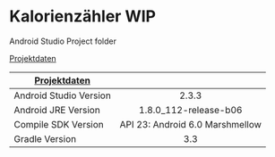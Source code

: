 # Kalorienzähler WIP
Android Studio Project folder

[Projektdaten](https://bib926-my.sharepoint.com/personal/denis_kerner_cloud_fhdw_de/_layouts/15/onedrive.aspx?id=%2Fpersonal%2Fdenis%5Fkerner%5Fcloud%5Ffhdw%5Fde%2FDocuments%2FWIP%20Vortrag%2FProjektdaten%2Edocx&parent=%2Fpersonal%2Fdenis%5Fkerner%5Fcloud%5Ffhdw%5Fde%2FDocuments%2FWIP%20Vortrag)



| [Projektdaten](https://bib926-my.sharepoint.com/personal/denis_kerner_cloud_fhdw_de/_layouts/15/onedrive.aspx?id=%2Fpersonal%2Fdenis%5Fkerner%5Fcloud%5Ffhdw%5Fde%2FDocuments%2FWIP%20Vortrag%2FProjektdaten%2Edocx&parent=%2Fpersonal%2Fdenis%5Fkerner%5Fcloud%5Ffhdw%5Fde%2FDocuments%2FWIP%20Vortrag)  |            | 
| ------------- |:-------------:| 
|Android Studio Version| 2.3.3|
|Android JRE Version|1.8.0_112-release-b06 |
|Compile SDK Version|API 23: Android 6.0 Marshmellow |
|Gradle Version|3.3 |
	
